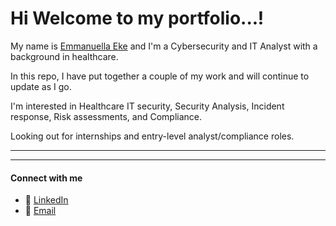 # Hi Welcome to my portfolio...! 

My name is [Emmanuella Eke](https://github.com/PharmElla) and I'm a Cybersecurity and IT Analyst with a background in healthcare. 

In this repo, I have put together a couple of my work and will continue to update as I go.

I'm interested in Healthcare IT security, Security Analysis, Incident response, Risk assessments, and Compliance.

Looking out for internships and entry-level analyst/compliance roles.

---


---

#### Connect with me 
- 💼 [LinkedIn](https://www.linkedin.com/in/emmanuella-eke-c)  
- 📧 [Email](mailto:pharm.ella.eke@gmail.com)
